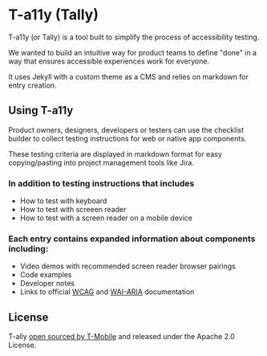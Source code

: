# T-a11y (Tally)

T-a11y (or Tally) is a tool built to simplify the process of accessibility testing. 

We wanted to build an intuitive way for product teams to define "done" in a way that ensures accessible experiences work for everyone.

It uses Jekyll with a custom theme as a CMS and relies on markdown for entry creation.

## Using T-a11y

Product owners, designers, developers or testers can use the checklist builder to collect testing instructions for web or native app components.

These testing criteria are displayed in markdown format for easy copying/pasting into project management tools like Jira.

### In addition to testing instructions that includes
- How to test with keyboard
- How to test with screeen reader
- How to test with a screen reader on a mobile device

### Each entry contains expanded information about components including:
- Video demos with recommended screen reader browser pairings
- Code examples
- Developer notes
- Links to official [WCAG](https://www.w3.org/WAI/standards-guidelines/wcag/) and [WAI-ARIA](https://www.w3.org/WAI/standards-guidelines/aria/) documentation

## License
T-ally [open sourced by T-Mobile](https://opensource.t-mobile.com/) and released under the Apache 2.0 License.

